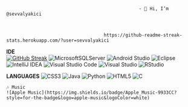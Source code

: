                                                      - 👋 Hi, I’m @sevvalyakici
                                                     
              
              
                                        https://github-readme-streak-stats.herokuapp.com/?user=sevvalyakici
   **IDE**                                     
      [![GitHub Streak](http://github-readme-streak-stats.herokuapp.com?user=sevvalyakici&theme=dracula&hide_border=yanl%C4%B1%C5%9F)](https://git.io/streak-stats)
      ![MicrosoftSQLServer](https://img.shields.io/badge/Microsoft%20SQL%20Sever-CC2927?style=for-the-badge&logo=microsoft%20sql%20server&logoColor=white)
    	![Android Studio](https://img.shields.io/badge/Android%20Studio-3DDC84.svg?style=for-the-badge&logo=android-studio&logoColor=white)
      ![Eclipse](https://img.shields.io/badge/Eclipse-FE7A16.svg?style=for-the-badge&logo=Eclipse&logoColor=white)
      ![IntelliJ IDEA](https://img.shields.io/badge/IntelliJIDEA-000000.svg?style=for-the-badge&logo=intellij-idea&logoColor=white)
      ![Visual Studio Code](https://img.shields.io/badge/Visual%20Studio%20Code-0078d7.svg?style=for-the-badge&logo=visual-studio-code&logoColor=white)
      ![Visual Studio](https://img.shields.io/badge/Visual%20Studio-5C2D91.svg?style=for-the-badge&logo=visual-studio&logoColor=white)
      ![RStudio](https://img.shields.io/badge/RStudio-4285F4?style=for-the-badge&logo=rstudio&logoColor=white)

**LANGUAGES**
    ![CSS3](https://img.shields.io/badge/css3-%231572B6.svg?style=for-the-badge&logo=css3&logoColor=white)
    ![Java](https://img.shields.io/badge/java-%23ED8B00.svg?style=for-the-badge&logo=java&logoColor=white)
	  ![Python](https://img.shields.io/badge/python-3670A0?style=for-the-badge&logo=python&logoColor=ffdd54)
  	![HTML5](https://img.shields.io/badge/html5-%23E34F26.svg?style=for-the-badge&logo=html5&logoColor=white)
    ![C](https://img.shields.io/badge/c-%2300599C.svg?style=for-the-badge&logo=c&logoColor=white)
    
    🎶 Music
    ![Apple Music](https://img.shields.io/badge/Apple_Music-9933CC?style=for-the-badge&logo=apple-music&logoColor=white)
